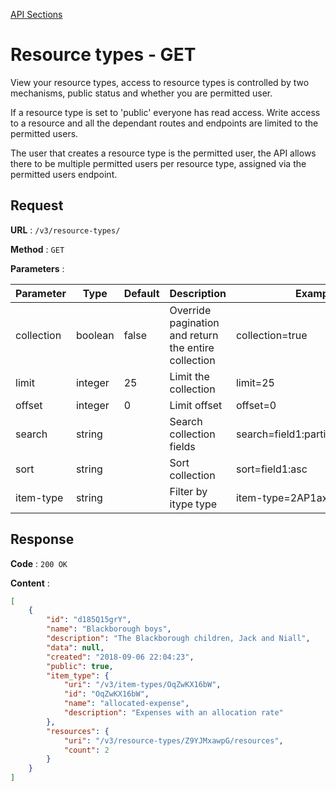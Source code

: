 [API Sections](../Sections.md)

# Resource types - GET

View your resource types, access to resource types is controlled by two mechanisms, public status and whether you are permitted user.

If a resource type is set to 'public' everyone has read access. Write access to a resource and all the dependant routes and endpoints are limited to the permitted users. 

The user that creates a resource type is the permitted user, the API allows there to be multiple permitted users per resource type, assigned via the permitted users endpoint.

## Request

**URL** : `/v3/resource-types/`

**Method** : `GET`

**Parameters** :

Parameter | Type | Default | Description | Example
---|---|---|---|---
collection | boolean | false | Override pagination and return the entire collection | collection=true
limit | integer | 25 | Limit the collection | limit=25
offset | integer | 0 | Limit offset | offset=0
search | string | | Search collection fields | search=field1:partial_search_term|field2:partial_search_term
sort | string | | Sort collection | sort=field1:asc|field2:desc
item-type | string | | Filter by itype type | item-type=2AP1axw6L7


## Response

**Code** : `200 OK`

**Content** : 
```json
[
    {
        "id": "d185Q15grY",
        "name": "Blackborough boys",
        "description": "The Blackborough children, Jack and Niall",
        "data": null,
        "created": "2018-09-06 22:04:23",
        "public": true,
        "item_type": {
            "uri": "/v3/item-types/OqZwKX16bW",
            "id": "OqZwKX16bW",
            "name": "allocated-expense",
            "description": "Expenses with an allocation rate"
        },
        "resources": {
            "uri": "/v3/resource-types/Z9YJMxawpG/resources",
            "count": 2
        }
    }
]
```
